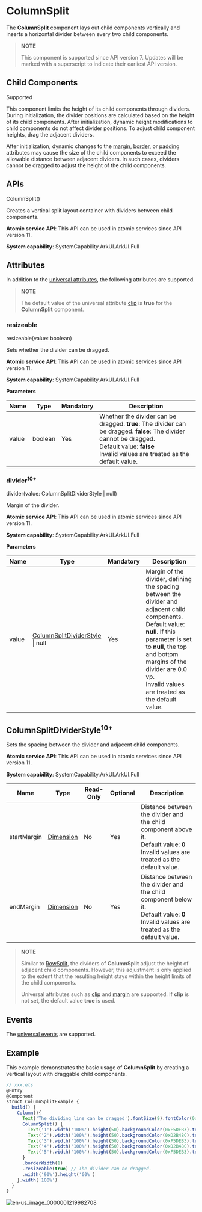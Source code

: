 # ColumnSplit
<!--Kit: ArkUI-->
<!--Subsystem: ArkUI-->
<!--Owner: @zju_ljz-->
<!--Designer: @lanshouren-->
<!--Tester: @liuli0427-->
<!--Adviser: @HelloCrease-->

The **ColumnSplit** component lays out child components vertically and inserts a horizontal divider between every two child components.

>  **NOTE**
>
> This component is supported since API version 7. Updates will be marked with a superscript to indicate their earliest API version.
## Child Components

Supported

This component limits the height of its child components through dividers. During initialization, the divider positions are calculated based on the height of its child components. After initialization, dynamic height modifications to child components do not affect divider positions. To adjust child component heights, drag the adjacent dividers.

After initialization, dynamic changes to the [margin](ts-universal-attributes-size.md#margin), [border](ts-universal-attributes-border.md#border), or [padding](ts-universal-attributes-size.md#padding) attributes may cause the size of the child components to exceed the allowable distance between adjacent dividers. In such cases, dividers cannot be dragged to adjust the height of the child components.
## APIs

ColumnSplit()

Creates a vertical split layout container with dividers between child components.

**Atomic service API**: This API can be used in atomic services since API version 11.

**System capability**: SystemCapability.ArkUI.ArkUI.Full

## Attributes

In addition to the [universal attributes](ts-component-general-attributes.md), the following attributes are supported.

> **NOTE**
>
> The default value of the universal attribute [clip](ts-universal-attributes-sharp-clipping.md) is **true** for the **ColumnSplit** component.

### resizeable

resizeable(value: boolean)

Sets whether the divider can be dragged.

**Atomic service API**: This API can be used in atomic services since API version 11.

**System capability**: SystemCapability.ArkUI.ArkUI.Full

**Parameters**

| Name| Type   | Mandatory| Description                                |
| ------ | ------- | ---- | ------------------------------------ |
| value  | boolean | Yes  | Whether the divider can be dragged. **true**: The divider can be dragged. **false**: The divider cannot be dragged.<br>Default value: **false**<br>Invalid values are treated as the default value.|

### divider<sup>10+</sup>

divider(value: ColumnSplitDividerStyle | null)

Margin of the divider.

**Atomic service API**: This API can be used in atomic services since API version 11.

**System capability**: SystemCapability.ArkUI.ArkUI.Full

**Parameters**

| Name| Type                                                        | Mandatory| Description                                                        |
| ------ | ------------------------------------------------------------ | ---- | ------------------------------------------------------------ |
| value  | [ColumnSplitDividerStyle](#columnsplitdividerstyle10) \| null | Yes  | Margin of the divider, defining the spacing between the divider and adjacent child components.<br>Default value: **null**. If this parameter is set to **null**, the top and bottom margins of the divider are 0.0 vp.<br>Invalid values are treated as the default value.|

## ColumnSplitDividerStyle<sup>10+</sup>

Sets the spacing between the divider and adjacent child components.

**Atomic service API**: This API can be used in atomic services since API version 11.

**System capability**: SystemCapability.ArkUI.ArkUI.Full

| Name| Type| Read-Only| Optional| Description|
| -------- | -------- | -------- | -------- | -------- |
| startMargin | [Dimension](ts-types.md#dimension10)       | No| Yes | Distance between the divider and the child component above it.<br>Default value: **0**<br>Invalid values are treated as the default value.|
| endMargin   | [Dimension](ts-types.md#dimension10)       | No| Yes | Distance between the divider and the child component below it.<br>Default value: **0**<br>Invalid values are treated as the default value.|

>  **NOTE**
>
> Similar to [RowSplit](ts-container-rowsplit.md), the dividers of **ColumnSplit** adjust the height of adjacent child components. However, this adjustment is only applied to the extent that the resulting height stays within the height limits of the child components.
>
> Universal attributes such as [clip](ts-universal-attributes-sharp-clipping.md#clip12) and [margin](ts-universal-attributes-size.md#margin) are supported. If **clip** is not set, the default value **true** is used.

## Events

The [universal events](ts-component-general-events.md) are supported.

## Example

This example demonstrates the basic usage of **ColumnSplit** by creating a vertical layout with draggable child components.

```ts
// xxx.ets
@Entry
@Component
struct ColumnSplitExample {
  build() {
    Column(){
      Text('The dividing line can be dragged').fontSize(9).fontColor(0xCCCCCC).width('90%')
      ColumnSplit() {
        Text('1').width('100%').height(50).backgroundColor(0xF5DEB3).textAlign(TextAlign.Center)
        Text('2').width('100%').height(50).backgroundColor(0xD2B48C).textAlign(TextAlign.Center)
        Text('3').width('100%').height(50).backgroundColor(0xF5DEB3).textAlign(TextAlign.Center)
        Text('4').width('100%').height(50).backgroundColor(0xD2B48C).textAlign(TextAlign.Center)
        Text('5').width('100%').height(50).backgroundColor(0xF5DEB3).textAlign(TextAlign.Center)
      }
      .borderWidth(1)
      .resizeable(true) // The divider can be dragged.
      .width('90%').height('60%')
    }.width('100%')
  }
}
```

![en-us_image_0000001219982708](figures/en-us_image_0000001219982708.gif)
